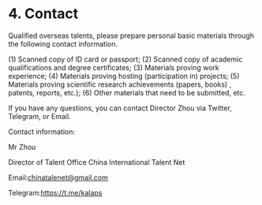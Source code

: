 # 4. Contact

Qualified overseas talents, please prepare personal basic materials through the following contact information.

(1) Scanned copy of ID card or passport; (2) Scanned copy of academic qualifications and degree certificates; (3) Materials proving work experience; (4) Materials proving hosting (participation in) projects; (5) Materials proving scientific research achievements (papers, books) , patents, reports, etc.); (6) Other materials that need to be submitted, etc.

If you have any questions, you can contact Director Zhou via Twitter, Telegram, or Email.

Contact information:

Mr Zhou

Director of Talent Office China International Talent Net

Email:chinatalenet@gmail.com

Telegram:https://t.me/kalaps
